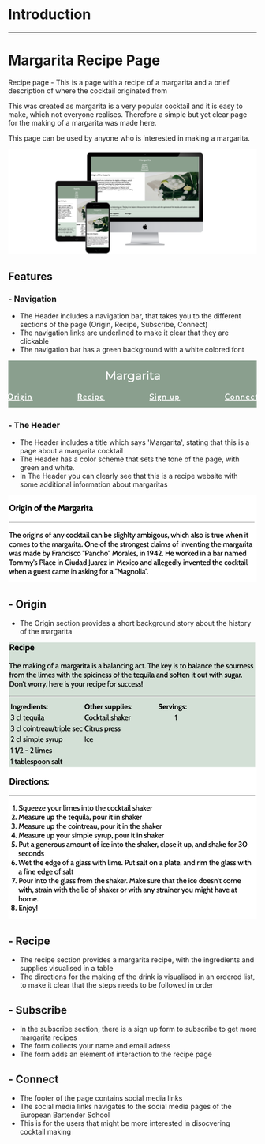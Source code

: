 # Introduction
---
# Margarita Recipe Page

Recipe page - This is a page with a recipe of a margarita and a brief description of where the cocktail originated from 

This was created as margarita is a very popular cocktail and it is easy to make, which not everyone realises. Therefore a simple but yet clear page for the making of a margarita was made here. 

This page can be used by anyone who is interested in making a margarita. 

![Margarita recipe page on different devices](docs/images/3-devices-black.png)

## Features 

### - Navigation

- The Header includes a navigation bar, that takes you to the different sections of the page (Origin, Recipe, Subscribe, Connect)
- The navigation links are underlined to make it clear that they are clickable 
- The navigation bar has a green background with a white colored font 

![Header section of webpage with navigation links](docs/images/navbar.png)

### - The Header

- The Header includes a title which says 'Margarita', stating that this is a page about a margarita cocktail
- The Header has a color scheme that sets the tone of the page, with green and white. 
- In The Header you can clearly see that this is a recipe website with some additional information about margaritas

![Image of Origin section of page](docs/images/origin.png)

## - Origin 

- The Origin section provides a short background story about the history of the margarita

![Image of Recipe section](docs/images/recipe.png)

## - Recipe 

- The recipe section provides a margarita recipe, with the ingredients and supplies visualised in a table 
- The directions for the making of the drink is visualised in an ordered list, to make it clear that the steps needs to be followed in order 

## - Subscribe 

- In the subscribe section, there is a sign up form to subscribe to get more margarita recipes 
- The form collects your name and email adress
- The form adds an element of interaction to the recipe page 

## - Connect 

- The footer of the page contains social media links 
- The social media links navigates to the social media pages of the European Bartender School 
- This is for the users that might be more interested in disocvering cocktail making

